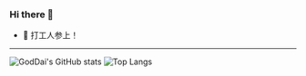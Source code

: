 ### Hi there 👋

<!--
**GodDai/GodDai** is a ✨ _special_ ✨ repository because its `README.md` (this file) appears on your GitHub profile.

Here are some ideas to get you started:

- 🔭 I’m currently working on ...
- 🌱 I’m currently learning ...
- 👯 I’m looking to collaborate on ...
- 🤔 I’m looking for help with ...
- 💬 Ask me about ...
- 📫 How to reach me: ...
- 😄 Pronouns: ...
- ⚡ Fun fact: ...
-->
- :car: 打工人参上！
----
![GodDai's GitHub stats](https://github-readme-stats.vercel.app/api?username=RWDai&show_icons=true&hide=stars&theme=cobalt)
![Top Langs](https://github-readme-stats.vercel.app/api/top-langs/?username=RWDai&layout=compact&hide=html)
